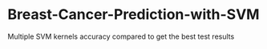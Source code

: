 # Breast-Cancer-Prediction-with-SVM
Multiple SVM kernels accuracy compared to get the best test results
